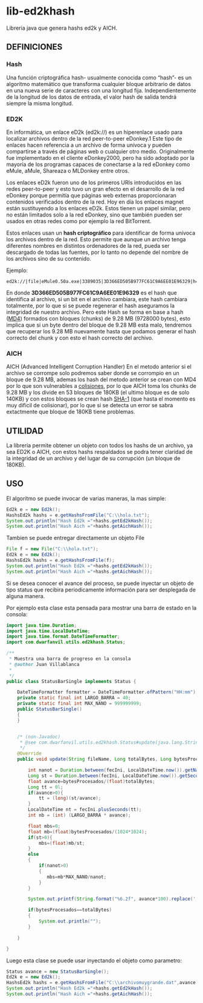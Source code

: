 # lib-ed2khash

Libreria java que genera hashs ed2k y AICH.

## DEFINICIONES

### Hash

Una función criptográfica hash- usualmente conocida como “hash”- es un algoritmo matemático que transforma cualquier bloque arbitrario de datos en una nueva serie de caracteres con una longitud fija. Independientemente de la longitud de los datos de entrada, el valor hash de salida tendrá siempre la misma longitud.

### ED2K
En informática, un enlace eD2k (ed2k://) es un hiperenlace usado para localizar archivos dentro de la red peer-to-peer eDonkey.1​ Este tipo de enlaces hacen referencia a un archivo de forma unívoca y pueden compartirse a través de páginas web o cualquier otro medio. Originalmente fue implementado en el cliente eDonkey2000, pero ha sido adoptado por la mayoría de los programas capaces de conectarse a la red eDonkey como eMule, aMule, Shareaza o MLDonkey entre otros.

Los enlaces eD2k fueron uno de los primeros URIs introducidos en las redes peer-to-peer y esto tuvo un gran efecto en el desarrollo de la red eDonkey porque permitía que páginas web externas proporcionaran contenidos verificados dentro de la red. Hoy en día los enlaces magnet están sustituyendo a los enlaces eD2k. Estos tienen un papel similar, pero no están limitados solo a la red eDonkey, sino que también pueden ser usados en otras redes como por ejemplo la red BitTorrent.

Estos enlaces usan un **hash criptográfico** para identificar de forma unívoca los archivos dentro de la red. Esto permite que aunque un archivo tenga diferentes nombres en distintos ordenadores de la red, pueda ser descargado de todas las fuentes, por lo tanto no depende del nombre de los archivos sino de su contenido.

Ejemplo:

    ed2k://|file|eMule0.50a.exe|3389035|3D366ED505B977FC61C9A6EE01E96329|h=EKE4PSKRQ65MWEPFTRDSAHW5VMDIMFAJ|/

En donde **3D366ED505B977FC61C9A6EE01E96329** es el hash que identifica al archivo, si un bit en el archivo cambiara, este hash cambiara totalmente, por lo que si se puede regenerar el hash aseguramos la integridad de nuestro archivo.
Pero este Hash se forma en base a hash ([MD4](https://es.wikipedia.org/wiki/MD4)) formados con bloques (chunks) de 9.28 MB (9728000 bytes), esto implica que si un byte dentro del bloque de 9.28 MB esta malo, tendremos que recuperar los 9.28 MB nuevamente hasta que podamos generar el hash correcto del chunk y con esto el hash correcto del archivo.

### AICH
AICH (Advanced Intelligent Corruption Handler) En el metodo anterior si el archivo se corrompe solo podremos saber donde se corrompio en un bloque de 9.28 MB, ademas los hash del metodo anterior se crean con MD4 por lo que son vulnerables a [colisiones](https://eprint.iacr.org/2004/199.pdf), por lo que AICH toma los chunks de 9.28 MB y los divide en 53 bloques de 180KB (el ultimo bloque es de solo 140KB) y con estos bloques se crean hash [SHA-1](https://es.wikipedia.org/wiki/Secure_Hash_Algorithm) (que hasta el momento es muy dificil de colisionar), por lo que si se detecta un error se sabra extactmente que bloque de 180KB tiene problemas.

## UTILIDAD

La libreria permite obtener un objeto con todos los hashs de un archivo, ya sea ED2K o AICH, con estos hashs respaldados se podra tener claridad de la integridad de un archivo y del lugar de su corrupción (un bloque de 180KB).

## USO

El algoritmo se puede invocar de varias maneras, la mas simple:
```java
Ed2k e = new Ed2k();
HashsEd2k hashs = e.getHashsFromFile("C:\\hola.txt");
System.out.println("Hash Ed2k ="+hashs.getEd2kHash());
System.out.println("Hash Aich ="+hashs.getAichHash());
```    

Tambien se puede entregar directamente un objeto File

```java
File f = new File("C:\\hola.txt");
Ed2k e = new Ed2k();
HashsEd2k hashs = e.getHashsFromFile(f);
System.out.println("Hash Ed2k ="+hashs.getEd2kHash());
System.out.println("Hash Aich ="+hashs.getAichHash());
```

Si se desea conocer el avance del proceso, se puede inyectar un objeto de tipo status que recibira periodicamente
información para ser desplegada de alguna manera.

Por ejemplo esta clase esta pensada para mostrar una barra de estado en la consola:

```java
import java.time.Duration;
import java.time.LocalDateTime;
import java.time.format.DateTimeFormatter;
import com.dwarfanvil.utils.ed2khash.Status;

/**
 * Muestra una barra de progreso en la consola
 * @author Juan Villablanca
 *
 */
public class StatusBarSingle implements Status {

	DateTimeFormatter formatter = DateTimeFormatter.ofPattern("HH:mm");
	private static final int LARGO_BARRA = 40;
	private static final int MAX_NANO = 999999999;
	public StatusBarSingle() 
	{
	}


	/* (non-Javadoc)
	 * @see com.dwarfanvil.utils.ed2khash.Status#update(java.lang.String, java.lang.Long, java.lang.Long, java.time.LocalDateTime)
	 */
	@Override
	public void update(String fileName, Long totalBytes, Long bytesProcesados, LocalDateTime fecIni) {

		int nanot = Duration.between(fecIni, LocalDateTime.now()).getNano();
		Long st = Duration.between(fecIni, LocalDateTime.now()).getSeconds();
		float avance=bytesProcesados/(float)totalBytes;
		Long tt = 0l;
		if(avance>0){
			tt = (long)(st/avance);
		}
		LocalDateTime nt = fecIni.plusSeconds(tt);
		int nb = (int) (LARGO_BARRA * avance);

		float mbs=0;
		float mb=(float)bytesProcesados/(1024*1024);
		if(st>0){
			mbs=(float)mb/st;
		}
		else
		{
			if(nanot>0)
			{
               mbs=mb*MAX_NANO/nanot;
			}
		}

		System.out.printf(String.format("%6.2f", avance*100).replace(',', '.')+"%% ["+((nb==0)?"":String.format("%"+nb+"s","").replace(' ', '='))+((nb==LARGO_BARRA)?"":String.format("%"+(LARGO_BARRA-nb)+"s",""))+"] "+nt.format(this.formatter)+" "+String.format("%.2f", mbs).replace(',', '.')+" MB/s \r");

		if(bytesProcesados==totalBytes)
		{
			System.out.println("");
		}

	}

} 
```

Luego esta clase se puede usar inyectando el objeto como parametro:

```java
Status avance = new StatusBarSingle();
Ed2k e = new Ed2k();
HashsEd2k hashs = e.getHashsFromFile("C:\\archivomuygrande.dat",avance);
System.out.println("Hash Ed2k ="+hashs.getEd2kHash());
System.out.println("Hash Aich ="+hashs.getAichHash());
```  


  